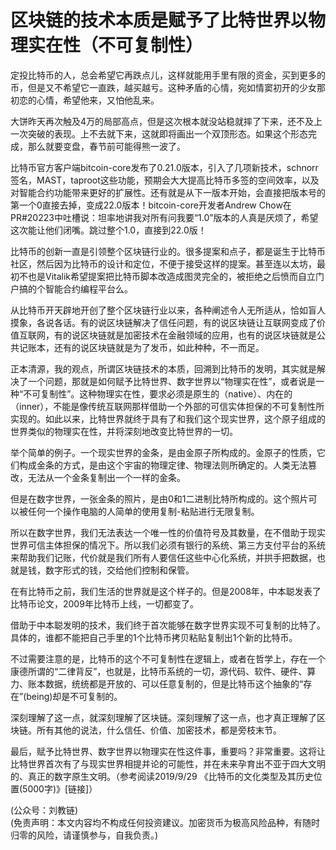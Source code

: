 # 区块链的技术本质是赋予了比特世界以物理实在性（不可复制性）

定投比特币的人，总会希望它再跌点儿，这样就能用手里有限的资金，买到更多的币，但是又不希望它一直跌，越买越亏。这种矛盾的心情，宛如情窦初开的少女那初恋的心情，希望他来，又怕他乱来。

大饼昨天再次触及4万的局部高点，但是这次根本就没站稳就摔了下来，还不及上一次突破的表现。上不去就下来，这就即将画出一个双顶形态。如果这个形态完成，那么就要变盘，春节前可能得熊一波了。

比特币官方客户端bitcoin-core发布了0.21.0版本，引入了几项新技术，schnorr签名，MAST，taproot这些功能，预期会大大提高比特币多签的空间效率，以及对智能合约功能带来更好的扩展性。还有就是从下一版本开始，会直接把版本号的第一个0直接去掉，变成22.0版本！bitcoin-core开发者Andrew Chow在PR#20223中吐槽说：坦率地讲我对所有问我要“1.0”版本的人真是厌烦了，希望这次能让他们闭嘴。跳过整个1.0，直接到22.0版！

比特币的创新一直是引领整个区块链行业的。很多提案和点子，都是诞生于比特币社区，然后因为比特币的设计和定位，不便于接受这样的提案。甚至连以太坊，最初不也是Vitalik希望提案把比特币脚本改造成图灵完全的，被拒绝之后愤而自立门户搞的个智能合约编程平台么。

从比特币开天辟地开创了整个区块链行业以来，各种阐述令人无所适从，恰如盲人摸象，各说各话。有的说区块链解决了信任问题，有的说区块链让互联网变成了价值互联网，有的说区块链就是加密技术在金融领域的应用，也有的说区块链就是公共记账本，还有的说区块链就是为了发币，如此种种，不一而足。

正本清源，我的观点，所谓区块链技术的本质，回溯到比特币的发明，其实就是解决了一个问题，那就是如何赋予比特世界、数字世界以“物理实在性”，或者说是一种“不可复制性”。这种物理实在性，要求必须是原生的（native）、内在的（inner），不能是像传统互联网那样借助一个外部的可信实体担保的不可复制性所实现的。如此以来，比特世界就终于具有了和我们这个现实世界，这个原子组成的世界类似的物理实在性，并将深刻地改变比特世界的一切。

举个简单的例子。一个现实世界的金条，是由金原子所构成的。金原子的性质，它们构成金条的方式，是由这个宇宙的物理定律、物理法则所确定的。人类无法篡改，无法从一个金条复制出一个一样的金条。

但是在数字世界，一张金条的照片，是由0和1二进制比特所构成的。这个照片可以被任何一个操作电脑的人简单的使用复制-粘贴进行无限复制。

所以在数字世界，我们无法表达一个唯一性的价值符号及其数量，在不借助于现实世界可信主体担保的情况下。所以我们必须有银行的系统、第三方支付平台的系统来帮助我们记账，代价就是我们所有人要信任这些中心化系统，并拱手把数据，也就是钱，数字形式的钱，交给他们控制和保管。

在有比特币之前，我们生活的世界就是这个样子的。但是2008年，中本聪发表了比特币论文，2009年比特币上线，一切都变了。

借助于中本聪发明的技术，我们终于首次能够在数字世界实现不可复制的比特了。具体的，谁都不能把自己手里的1个比特币拷贝粘贴复制出1个新的比特币。

不过需要注意的是，比特币的这个不可复制性在逻辑上，或者在哲学上，存在一个康德所谓的“二律背反”，也就是，比特币系统的一切，源代码、软件、硬件、算力、账本数据，统统都是开放的、可以任意复制的，但是比特币这个抽象的“存在”(being)却是不可复制的。

深刻理解了这一点，就深刻理解了区块链。深刻理解了这一点，也才真正理解了区块链。所有其他的说法，什么信任、价值、加密技术，都是旁枝末节。

最后，赋予比特世界、数字世界以物理实在性这件事，重要吗？非常重要。这将让比特世界首次有了与现实世界相提并论的可能性，并在未来孕育出不亚于四大文明的、真正的数字原生文明。（参考阅读2019/9/29 《比特币的文化类型及其历史位置(5000字)》[链接]）

(公众号：刘教链) \
(免责声明：本文内容均不构成任何投资建议。加密货币为极高风险品种，有随时归零的风险，请谨慎参与，自我负责。)
